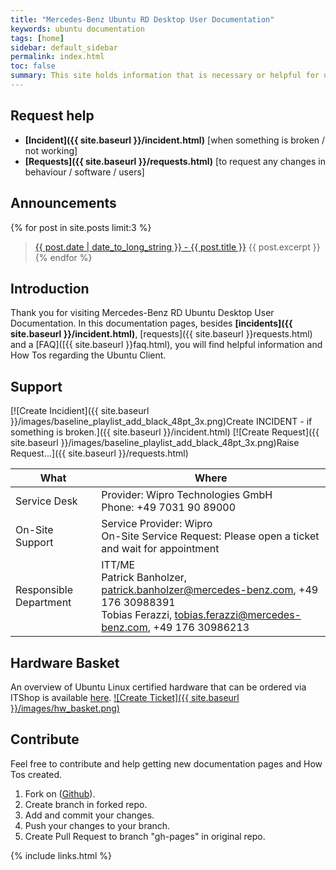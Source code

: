 ```yaml
---
title: "Mercedes-Benz Ubuntu RD Desktop User Documentation"
keywords: ubuntu documentation
tags: [home]
sidebar: default_sidebar
permalink: index.html
toc: false
summary: This site holds information that is necessary or helpful for users of the Mercedes-Benz RD Ubuntu Desktop. This documentation is only for the RD Ubuntu client.
---
```


## Request help

* **[Incident]({{ site.baseurl }}/incident.html)** [when something is broken / not working]
* **[Requests]({{ site.baseurl }}/requests.html)** [to request any changes in behaviour / software / users]

## Announcements

{% for post in site.posts limit:3 %}
  > <a href="{{ site.baseurl }}{{ post.url }}">{{ post.date | date_to_long_string }} - {{ post.title }}</a>
  > {{ post.excerpt }}
{% endfor %}

## Introduction

Thank you for visiting Mercedes-Benz RD Ubuntu Desktop User Documentation. In this documentation pages, besides **[incidents]({{ site.baseurl }}/incident.html)**, [requests]({{ site.baseurl }}requests.html) and a [FAQ]([{{ site.baseurl }}faq.html), you will find helpful information and How Tos regarding the Ubuntu Client.

## Support

[![Create Incidient]({{ site.baseurl }}/images/baseline_playlist_add_black_48pt_3x.png)Create INCIDENT - if something is broken.]({{ site.baseurl }}/incident.html)
[![Create Request]({{ site.baseurl }}/images/baseline_playlist_add_black_48pt_3x.png)Raise Request...]({{ site.baseurl }}/requests.html)

| What | Where |
|------|---------|
| Service Desk | Provider: Wipro Technologies GmbH <br>Phone: +49 7031 90 89000 |
| On-Site Support | Service Provider: Wipro <br>On-Site Service Request: Please open a ticket and wait for appointment |
| Responsible Department | ITT/ME <br>Patrick Banholzer, patrick.banholzer@mercedes-benz.com, +49 176 30988391<br>Tobias Ferazzi, tobias.ferazzi@mercedes-benz.com, +49 176 30986213 |

## Hardware Basket

An overview of Ubuntu Linux certified hardware that can be ordered via ITShop is available [here](https://team.sp.wp.corpintra.net/sites/00401/csm/_layouts/15/WopiFrame2.aspx?sourcedoc=/sites/00401/csm/Warenkorb%20HWDokumente/Hardware-basket%20Ubuntu%20Engineering.pptx&action=default).
[![Create Ticket]({{ site.baseurl }}/images/hw_basket.png)](https://team.sp.wp.corpintra.net/sites/00401/csm/_layouts/15/WopiFrame2.aspx?sourcedoc=/sites/00401/csm/Warenkorb%20HWDokumente/Hardware-basket%20Ubuntu%20Engineering.pptx&action=default)

## Contribute

Feel free to contribute and help getting new documentation pages and How Tos created.

1. Fork on ([Github](https://git.i.mercedes-benz.com/ubunturd/ubuntudoc/)).
2. Create branch in forked repo.
3. Add and commit your changes.
4. Push your changes to your branch.
5. Create Pull Request to branch "gh-pages" in original repo.

{% include links.html %}

